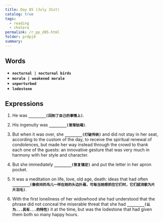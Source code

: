 ```yaml
---
title: Day 85 (July 31st)
catalog: true
tags: 
  - reading
  - cholera
permalink: /r_pp_d85.html
folder: prdpjd
summary: 
---
```


## Words

-   <b data-toggle="tooltip" data-original-title="{{site.data.glossary.nocturnal}}">`nocturnal | nocturnal birds`</b>
-   <b data-toggle="tooltip" data-original-title="{{site.data.glossary.morale}}">`morale | weakened morale`</b>
-   <b data-toggle="tooltip" data-original-title="{{site.data.glossary.unperturbed}}">`unperturbed`</b>
-   <b data-toggle="tooltip" data-original-title="{{site.data.glossary.lodestone}}">`lodestone`</b>



## Expressions

1.  He was <b data-toggle="tooltip" data-original-title="{{site.data.answers.85_a}}">`________(回到了自己的事情上)`</b>.

2.  His ingenuity was <b data-toggle="tooltip" data-original-title="{{site.data.answers.85_b}}">`________(渐渐枯竭)`</b>.

3.  But when it was over, she <b data-toggle="tooltip" data-original-title="{{site.data.answers.85_c}}">`________(打破传统)`</b> and did not stay in her seat, according to the custom of the day, to receive the spiritual renewal of condolences, but made her way instead through the crowd to thank each one of the guests: an innovative gesture that was very much in harmony with her style and character.

4.  But she immediately <b data-toggle="tooltip" data-original-title="{{site.data.answers.85_d}}">`________(恢复镇定)`</b> and put the letter in her apron pocket.

5.  It was a meditation on life, love, old age, death: ideas that had often <b data-toggle="tooltip" data-original-title="{{site.data.answers.85_e}}">`________(像夜间的鸟儿一样在她的头边扑扇，可每当她想抓住它们时，它们就消散为片片羽毛)`</b>.

6.  With the first loneliness of her widowhood she had understood that the phrase did not conceal the miserable threat that she had <b data-toggle="tooltip" data-original-title="{{site.data.answers.85_f}}">`________(认为...具有...的特性)`</b> it at the time, but was the lodestone that had given them both so many happy hours.
